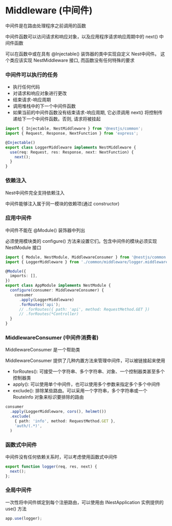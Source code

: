 # Middleware (中间件)
中间件是在路由处理程序之前调用的函数

中间件函数可以访问请求和响应对象，以及应用程序请求响应周期中的 next() 中间件函数

可以在函数中或在具有 @Injectable() 装饰器的类中实现自定义 Nest中间件。 这个类应该实现 NestMiddleware 接口, 而函数没有任何特殊的要求


### 中间件可以执行的任务
* 执行任何代码
* 对请求和响应对象进行更改
* 结束请求-响应周期
* 调用堆栈中的下一个中间件函数
* 如果当前的中间件函数没有结束请求-响应周期, 它必须调用 next() 将控制传递给下一个中间件函数。否则, 请求将被挂起
```typescript
import { Injectable, NestMiddleware } from '@nestjs/common';
import { Request, Response, NextFunction } from 'express';

@Injectable()
export class LoggerMiddleware implements NestMiddleware {
  use(req: Request, res: Response, next: NextFunction) {
    next();
  }
}
```


### 依赖注入
Nest中间件完全支持依赖注入

中间件能够注入属于同一模块的依赖项(通过 constructor)


### 应用中间件
中间件不能在 @Module() 装饰器中列出

必须使用模块类的 configure() 方法来设置它们。包含中间件的模块必须实现 NestModule 接口
```typescript
import { Module, NestModule, MiddlewareConsumer } from '@nestjs/common';
import { LoggerMiddleware } from './common/middleware/logger.middleware';

@Module({
  imports: [],
})
export class AppModule implements NestModule {
  configure(consumer: MiddlewareConsumer) {
    consumer
      .apply(LoggerMiddleware)
      .forRoutes('api');
      // .forRoutes({ path: 'api', method: RequestMethod.GET })
      // .forRoutes(*Controller)
  }
}
```


### MiddlewareConsumer (中间件消费者)
MiddlewareConsumer 是一个帮助类

MiddlewareConsumer 提供了几种内置方法来管理中间件，可以被链接起来使用
* forRoutes(): 可接受一个字符串、多个字符串、对象、一个控制器类甚至多个控制器类
* apply(): 可以使用单个中间件，也可以使用多个参数来指定多个多个中间件
* exclude(): 排除某些路由。可以采用一个字符串，多个字符串或一个 RouteInfo 对象来标识要排除的路由
```typescript
consumer
  .apply(LoggerMiddleware, cors(), helmet())
  .exclude(
    { path: 'info', method: RequestMethod.GET },
    'auth/(.*)',
  )
```


### 函数式中间件
中间件没有任何依赖关系时，可以考虑使用函数式中间件
```typescript
export function logger(req, res, next) {
  next();
};
```


### 全局中间件
一次性将中间件绑定到每个注册路由，可以使用由 INestApplication 实例提供的 use() 方法
```typescript
app.use(logger);
```












